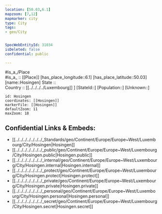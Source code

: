 ```yaml
---
location: [50.03,6.1] 
mapzoom: [7,12] 
mapmarker: city 
type: City
tags:
- geo/City


SpocWebEntityId: 31034
isDeleted: false
confidential: public

---
```

#is_a_/Place  
#is_a_ :: [[Place]] 
[has_place_longitude::6.1] 
[has_place_latitude::50.03] 
[name::Hosingen] 
State ::  
Country :: [[../../../../Luxembourg]] ] 
[StateId::] 
[Population::] 
[Unknown::] 


```leaflet
id: Hosingen
coordinates: [[Hosingen]] 
markerFile: [[Hosingen]] 
defaultZoom: 11 
maxZoom: 18
```


## Confidential Links & Embeds: 
- [[../../../../../../../_Standards/geo/Continent/Europe/Europe~West/Luxembourg/City/Hosingen|Hosingen]] 
- [[../../../../../../../_public/geo/Continent/Europe/Europe~West/Luxembourg/City/Hosingen.public|Hosingen.public]] 
- [[../../../../../../../_internal/geo/Continent/Europe/Europe~West/Luxembourg/City/Hosingen.internal|Hosingen.internal]] 
- [[../../../../../../../_protect/geo/Continent/Europe/Europe~West/Luxembourg/City/Hosingen.protect|Hosingen.protect]] 
- [[../../../../../../../_private/geo/Continent/Europe/Europe~West/Luxembourg/City/Hosingen.private|Hosingen.private]] 
- [[../../../../../../../_personal/geo/Continent/Europe/Europe~West/Luxembourg/City/Hosingen.personal|Hosingen.personal]] 
- [[../../../../../../../_secret/geo/Continent/Europe/Europe~West/Luxembourg/City/Hosingen.secret|Hosingen.secret]] 
